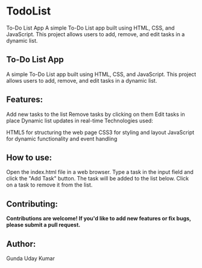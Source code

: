 # TodoList
To-Do List App  A simple To-Do List app built using HTML, CSS, and JavaScript. This project allows users to add, remove, and edit tasks in a dynamic list.

## To-Do List App

A simple To-Do List app built using HTML, CSS, and JavaScript. This project allows users to add, remove, and edit tasks in a dynamic list.

## Features:

Add new tasks to the list
Remove tasks by clicking on them
Edit tasks in place
Dynamic list updates in real-time
Technologies used:

HTML5 for structuring the web page
CSS3 for styling and layout
JavaScript for dynamic functionality and event handling

## How to use:

Open the index.html file in a web browser.
Type a task in the input field and click the "Add Task" button.
The task will be added to the list below.
Click on a task to remove it from the list.
## Contributing:

**Contributions are welcome! If you'd like to add new features or fix bugs, please submit a pull request.**

## Author:

Gunda Uday Kumar
